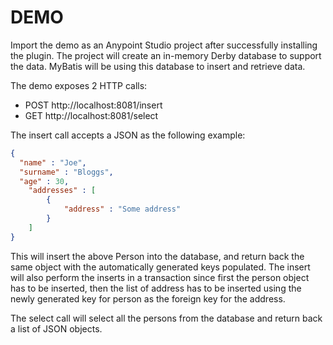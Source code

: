 DEMO
=======

Import the demo as an Anypoint Studio project after successfully installing the plugin. The project will create an in-memory Derby database to support the data. MyBatis will be using this database to insert and retrieve data.

The demo exposes 2 HTTP calls:

  - POST http://localhost:8081/insert
  - GET http://localhost:8081/select

The insert call accepts a JSON as the following example:

```json
{
  "name" : "Joe",
  "surname" : "Bloggs",
  "age" : 30,
	"addresses" : [
		{
			"address" : "Some address"
		}
	]
}
```

This will insert the above Person into the database, and return back the same object with the automatically generated keys populated. The insert will also perform the inserts in a transaction since first the person object has to be inserted, then the list of address has to be inserted using the newly generated key for person as the foreign key for the address.

The select call will select all the persons from the database and return back a list of JSON objects.

